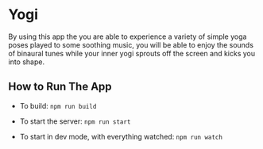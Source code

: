 # Yogi
By using this app the you are able to experience a variety of simple yoga poses played to some soothing music, you will be able to enjoy the sounds of binaural tunes while your inner yogi sprouts off the screen and kicks you into shape.

## How to Run The App
  * To build: `npm run build`

* To start the server: `npm run start`

* To start in dev mode, with everything watched: `npm run watch`
